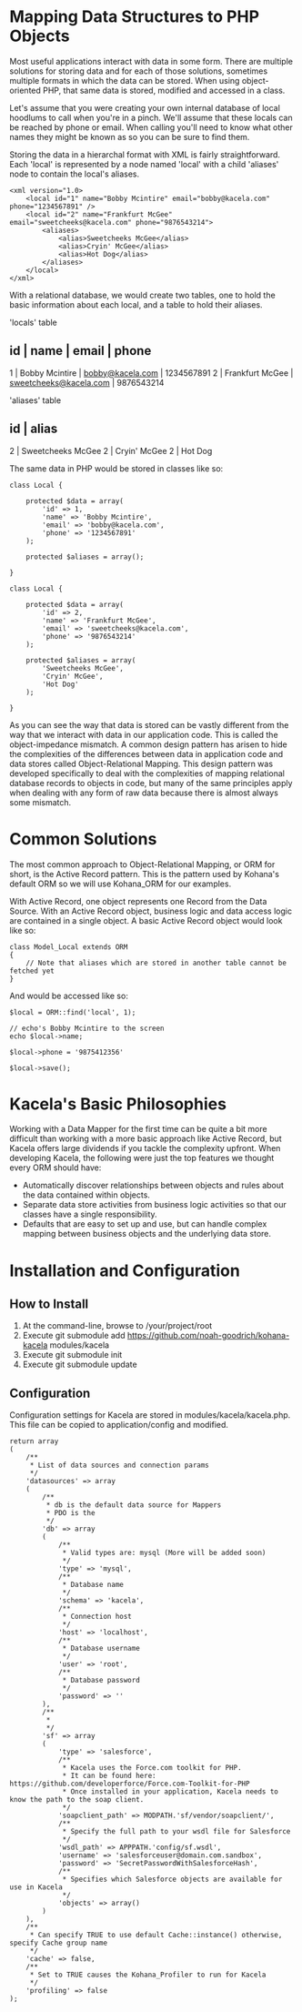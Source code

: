 # Mapping Data Structures to PHP Objects

Most useful applications interact with data in some form. There are multiple solutions for storing data and for each of those solutions, sometimes multiple formats in which the data can be stored.
When using object-oriented PHP, that same data is stored, modified and accessed in a class.

Let's assume that you were creating your own internal database of local hoodlums to call when you're in a pinch. We'll assume that these locals can be reached by phone or email.
When calling you'll need to know what other names they might be known as so you can be sure to find them.

Storing the data in a hierarchal format with XML is fairly straightforward. Each 'local' is represented by a node named 'local' with a child 'aliases' node to contain the local's aliases.
~~~~
<xml version="1.0>
	<local id="1" name="Bobby Mcintire" email="bobby@kacela.com" phone="1234567891" />
	<local id="2" name="Frankfurt McGee" email="sweetcheeks@kacela.com" phone="9876543214">
		<aliases>
			<alias>Sweetcheeks McGee</alias>
			<alias>Cryin' McGee</alias>
			<alias>Hot Dog</alias>
		</aliases>
	</local>
</xml>
~~~~

With a relational database, we would create two tables, one to hold the basic information about each local, and a table to hold their aliases.

'locals' table

id  | name           | email                    | phone
--------------------------------------------------------
1  | Bobby Mcintire  | bobby@kacela.com               | 1234567891
2  | Frankfurt McGee | sweetcheeks@kacela.com         | 9876543214

'aliases' table

id | alias
----------
2  | Sweetcheeks McGee
2  | Cryin' McGee
2  | Hot Dog


The same data in PHP would be stored in classes like so:

~~~~
class Local {

	protected $data = array(
		'id' => 1,
		'name' => 'Bobby Mcintire',
		'email' => 'bobby@kacela.com',
		'phone' => '1234567891'
	);

	protected $aliases = array();

}

class Local {

	protected $data = array(
		'id' => 2,
		'name' => 'Frankfurt McGee',
		'email' => 'sweetcheeks@kacela.com',
		'phone' => '9876543214'
	);

	protected $aliases = array(
		'Sweetcheeks McGee',
		'Cryin' McGee',
		'Hot Dog'
	);

}
~~~~

As you can see the way that data is stored can be vastly different from the way that we interact with data in our application code.
This is called the object-impedance mismatch. A common design pattern has arisen to hide the complexities of the differences between data in application code and data stores called Object-Relational Mapping.
This design pattern was developed specifically to deal with the complexities of mapping relational database records to objects in code, but many of the same principles apply when dealing with any form of raw data because there is almost always some mismatch.

# Common Solutions

The most common approach to Object-Relational Mapping, or ORM for short, is the Active Record pattern.
This is the pattern used by Kohana's default ORM so we will use Kohana_ORM for our examples.

With Active Record, one object represents one Record from the Data Source.
With an Active Record object, business logic and data access logic are contained in a single object.
A basic Active Record object would look like so:

~~~~
class Model_Local extends ORM
{
	// Note that aliases which are stored in another table cannot be fetched yet
}
~~~~

And would be accessed like so:

~~~~
$local = ORM::find('local', 1);

// echo's Bobby Mcintire to the screen
echo $local->name;

$local->phone = '9875412356'

$local->save();
~~~~

# Kacela's Basic Philosophies

Working with a Data Mapper for the first time can be quite a bit more difficult than working with a more basic approach like Active Record, but Kacela offers large dividends if
you tackle the complexity upfront. When developing Kacela, the following were just the top features we thought every ORM should have:

- Automatically discover relationships between objects and rules about the data contained within objects.
- Separate data store activities from business logic activities so that our classes have a single responsibility.
- Defaults that are easy to set up and use, but can handle complex mapping between business objects and the underlying data store.


# Installation and Configuration

## How to Install

1. At the command-line, browse to /your/project/root
2. Execute git submodule add https://github.com/noah-goodrich/kohana-kacela modules/kacela
3. Execute git submodule init
4. Execute git submodule update

## Configuration

Configuration settings for Kacela are stored in modules/kacela/kacela.php. This file can be copied to application/config and modified.

	return array
	(
		/**
		 * List of data sources and connection params
		 */
		'datasources' => array
		(
			/**
			 * db is the default data source for Mappers
			 * PDO is the
			 */
			'db' => array
			(
				/**
				 * Valid types are: mysql (More will be added soon)
				 */
				'type' => 'mysql',
				/**
				 * Database name
				 */
				'schema' => 'kacela',
				/**
				 * Connection host
				 */
				'host' => 'localhost',
				/**
				 * Database username
				 */
				'user' => 'root',
				/**
				 * Database password
				 */
				'password' => ''
			),
			/**
			 *
			 */
			'sf' => array
			(
				'type' => 'salesforce',
				/**
				 * Kacela uses the Force.com toolkit for PHP.
				 * It can be found here: https://github.com/developerforce/Force.com-Toolkit-for-PHP
				 * Once installed in your application, Kacela needs to know the path to the soap client.
				 */
				'soapclient_path' => MODPATH.'sf/vendor/soapclient/',
				/**
				 * Specify the full path to your wsdl file for Salesforce
				 */
				'wsdl_path' => APPPATH.'config/sf.wsdl',
				'username' => 'salesforceuser@domain.com.sandbox',
				'password' => 'SecretPasswordWithSalesforceHash',
				/**
				 * Specifies which Salesforce objects are available for use in Kacela
				 */
				'objects' => array()
			)
		),
		/**
		 * Can specify TRUE to use default Cache::instance() otherwise, specify Cache group name
		 */
		'cache' => false,
		/**
		 * Set to TRUE causes the Kohana_Profiler to run for Kacela
		 */
		'profiling' => false
	);

